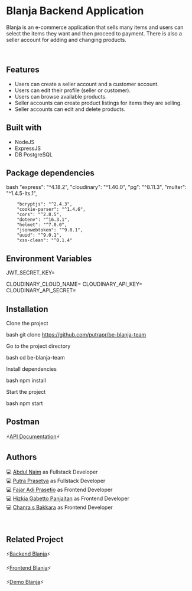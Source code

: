 # Blanja Backend Application

Blanja is an e-commerce application that sells many items and users can select the items they want and then proceed to payment. There is also a seller account for adding and changing products.

<br />

## Features

- Users can create a seller account and a customer account.
- Users can edit their profile (seller or customer).
- Users can browse available products.
- Seller accounts can create product listings for items they are selling.
- Seller accounts can edit and delete products.

## Built with

- NodeJS
- ExpressJS
- DB PostgreSQL

## Package dependencies

bash
		"express": "^4.18.2",
		"cloudinary": "^1.40.0",
		"pg": "^8.11.3",
		"multer": "^1.4.5-lts.1",

		"bcryptjs": "^2.4.3",
		"cookie-parser": "^1.4.6",
		"cors": "^2.8.5",
		"dotenv": "^16.3.1",
		"helmet": "^7.0.0",
		"jsonwebtoken": "^9.0.1",
		"uuid": "^9.0.1",
		"xss-clean": "^0.1.4"


## Environment Variables

JWT_SECRET_KEY=

CLOUDINARY_CLOUD_NAME=
CLOUDINARY_API_KEY=
CLOUDINARY_API_SECRET=


## Installation

Clone the project

bash
  git clone https://github.com/putrapr/be-blanja-team


Go to the project directory

bash
  cd be-blanja-team


Install dependencies

bash
  npm install


Start the project

bash
  npm start


## Postman

⚡[API Documentation](https://documenter.getpostman.com/view/32517438/2sA2r9VNcL )⚡

## Authors

💻 [Abdul Naim](https://github.com/abdulnaim6) as Fullstack Developer <br/>
💻 [Putra Prasetya](https://github.com/putrapr) as Fullstack Developer <br/>
💻 [Fajar Adi Prasetio](https://github.com/FajarAdi25) as Frontend Developer <br/>
💻 [Hizkia Gabetto Panjaitan](https://github.com/HizkiaP) as Frontend Developer <br/>
💻 [Chanra s Bakkara](https://github.com/ChanraSB) as Frontend Developer <br/>

<br />

## Related Project

⚡[Backend Blanja](https://github.com/abdulnaim6/be-blanja-team)⚡

⚡[Frontend Blanja](https://github.com/abdulnaim6/fe-blanja-team)⚡

⚡[Demo Blanja]()⚡
